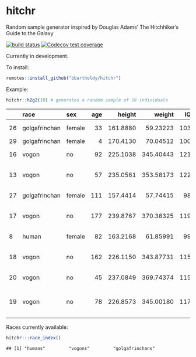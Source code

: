 
<!-- README.md is generated by README.Rmd. Please edit that file. -->

# hitchr

Random sample generator inspired by Douglas Adams’ The Hitchhiker’s
Guide to the Galaxy

<!-- badges start -->

[![build
status](https://github.com/bbartholdy/hitchr/workflows/R-CMD-check/badge.svg)](https://github.com/bbartholdy/hitchr/actions)
[![Codecov test
coverage](https://codecov.io/gh/bbartholdy/hitchr/branch/master/graph/badge.svg)](https://codecov.io/gh/bbartholdy/hitchr?branch=master)
<!-- badges end -->

Currently in development.

To install:

``` r
remotes::install_github("bbartholdy/hitchr")
```

Example:

``` r
hitchr::h2g2(10) # generates a random sample of 10 individuals
```

|    | race          | sex    | age |   height |    weight |  IQ | occupation                        |
| :- | :------------ | :----- | --: | -------: | --------: | --: | :-------------------------------- |
| 26 | golgafrinchan | female |  33 | 161.8880 |  59.23223 | 103 | telephone sanitiser               |
| 29 | golgafrinchan | female |   4 | 170.4130 |  70.04512 | 100 | lawyer                            |
| 16 | vogon         | no     |  92 | 225.1038 | 345.40443 | 121 | Adjustment Clerk                  |
| 13 | vogon         | no     |  57 | 235.0561 | 353.58173 | 122 | Medical Records Administrator     |
| 27 | golgafrinchan | female | 111 | 157.4414 |  57.74415 |  98 | telephone sanitiser               |
| 17 | vogon         | no     | 177 | 239.8767 | 370.38325 | 119 | Marina Boat Charter Administrator |
| 8  | human         | female |  82 | 163.2168 |  61.85991 |  99 | Motorcycle Mechanic               |
| 18 | vogon         | no     | 162 | 226.1150 | 343.87731 | 115 | Medical Records Administrator     |
| 20 | vogon         | no     |  45 | 237.0849 | 369.74374 | 115 | Adjustment Clerk                  |
| 19 | vogon         | no     |  78 | 226.8573 | 345.00180 | 117 | Certified Public Accountant (CPA) |

Races currently available:

``` r
hitchr:::race_index()
```

    ## [1] "humans"         "vogons"         "golgafrinchans"
